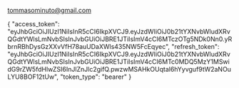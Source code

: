 tommasominuto@gmail.com

{
  "access_token": "eyJhbGciOiJIUzI1NiIsInR5cCI6IkpXVCJ9.eyJzdWIiOiJ0b21tYXNvbWludXRvQGdtYWlsLmNvbSIsInJvbGUiOiJBRE1JTiIsImV4cCI6MTczOTg5NDk0Nn0.yRbrnRBhDysGzXXvVfH78auUDaXWls435NW5FcEqyec",
  "refresh_token": "eyJhbGciOiJIUzI1NiIsInR5cCI6IkpXVCJ9.eyJzdWIiOiJ0b21tYXNvbWludXRvQGdtYWlsLmNvbSIsInJvbGUiOiJBRE1JTiIsImV4cCI6MTc0MDQ5MzY1MSwidG9rZW5fdHlwZSI6InJlZnJlc2gifQ.pwzwMSAHkOUqtal6hYyvguf9tW2aNOuLYU8BOF12tUw",
  "token_type": "bearer"
}